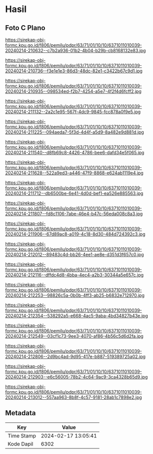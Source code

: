 # Hasil

## Foto C Plano

https://sirekap-obj-formc.kpu.go.id/f806/pemilu/pdpr/63/71/01/10/10/6371011010039-20240214-210632--c7b2a936-01b2-4b04-b29b-cb8168132e83.jpg

https://sirekap-obj-formc.kpu.go.id/f806/pemilu/pdpr/63/71/01/10/10/6371011010039-20240214-210736--f3e1e1e3-86d3-48dc-82e1-c3422b67c9d1.jpg

https://sirekap-obj-formc.kpu.go.id/f806/pemilu/pdpr/63/71/01/10/10/6371011010039-20240214-210935--098534ed-f2b7-4254-a5e7-4f2f4d6fcff2.jpg

https://sirekap-obj-formc.kpu.go.id/f806/pemilu/pdpr/63/71/01/10/10/6371011010039-20240214-211132--2a2c1e95-567f-4dc9-9845-fcc878a0f9e5.jpg

https://sirekap-obj-formc.kpu.go.id/f806/pemilu/pdpr/63/71/01/10/10/6371011010039-20240214-211225--094aeda7-5f3d-4d4f-a5d9-8a482e9d881d.jpg

https://sirekap-obj-formc.kpu.go.id/f806/pemilu/pdpr/63/71/01/10/10/6371011010039-20240214-211540--d8fb69c8-4426-4786-bee6-dafd34e5f065.jpg

https://sirekap-obj-formc.kpu.go.id/f806/pemilu/pdpr/63/71/01/10/10/6371011010039-20240214-211628--522a9ed3-a446-47f9-8868-e624ab1119e4.jpg

https://sirekap-obj-formc.kpu.go.id/f806/pemilu/pdpr/63/71/01/10/10/6371011010039-20240214-211712--db6500be-6e41-4d0d-bef1-ea526e885563.jpg

https://sirekap-obj-formc.kpu.go.id/f806/pemilu/pdpr/63/71/01/10/10/6371011010039-20240214-211807--fd8c1106-7abe-46e4-b47c-56eda008c8a3.jpg

https://sirekap-obj-formc.kpu.go.id/f806/pemilu/pdpr/63/71/01/10/10/6371011010039-20240214-211906--67d89ac8-a019-4c18-8d30-484d724392c3.jpg

https://sirekap-obj-formc.kpu.go.id/f806/pemilu/pdpr/63/71/01/10/10/6371011010039-20240214-212012--89483c4d-bb26-4ee1-ae8e-d351d3f657c0.jpg

https://sirekap-obj-formc.kpu.go.id/f806/pemilu/pdpr/63/71/01/10/10/6371011010039-20240214-212116--dffdc4d8-4bba-4ec4-a2b3-30344a5e657c.jpg

https://sirekap-obj-formc.kpu.go.id/f806/pemilu/pdpr/63/71/01/10/10/6371011010039-20240214-212253--98826c5a-0b0b-4ff3-ab25-b6832e712970.jpg

https://sirekap-obj-formc.kpu.go.id/f806/pemilu/pdpr/63/71/01/10/10/6371011010039-20240214-212354--538292a5-e668-4ac5-9aba-4bd34827b43e.jpg

https://sirekap-obj-formc.kpu.go.id/f806/pemilu/pdpr/63/71/01/10/10/6371011010039-20240214-212549--03cf1c73-9ee3-4070-af86-4b56c5d6d2fa.jpg

https://sirekap-obj-formc.kpu.go.id/f806/pemilu/pdpr/63/71/01/10/10/6371011010039-20240214-212806--2d9bc4ad-9d95-417e-b887-519389725a02.jpg

https://sirekap-obj-formc.kpu.go.id/f806/pemilu/pdpr/63/71/01/10/10/6371011010039-20240214-212903--e6c56005-78b2-4c64-9ac9-3ca4328b65d9.jpg

https://sirekap-obj-formc.kpu.go.id/f806/pemilu/pdpr/63/71/01/10/10/6371011010039-20240214-213012--557aa963-8b8f-4c57-9181-28ab1c7898e2.jpg


## Metadata

| Key        | Value               |
| ---------- | ------------------- |
| Time Stamp | 2024-02-17 13:05:41 |
| Kode Dapil | 6302                |



